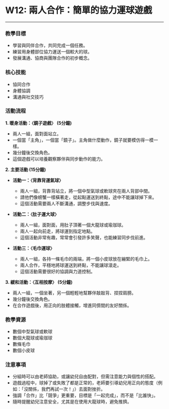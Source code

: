 # W12: 兩人合作：簡單的協力運球遊戲

---

### **教學目標**
*   學習與同伴合作，共同完成一個任務。
*   練習用身體部位協力運送一個較大的球。
*   發展溝通、協商與團隊合作的初步概念。

### **核心技能**
*   協同合作
*   身體協調
*   溝通與社交技巧

### **活動流程**

**1. 暖身活動：〈鏡子遊戲〉 (5分鐘)**
*   兩人一組，面對面站立。
*   一個當「主角」，一個當「鏡子」。主角做什麼動作，鏡子就要模仿得一模一樣。
*   幾分鐘後交換角色。
*   這個遊戲可以培養觀察夥伴與同步動作的能力。

**2. 主要活動 (15分鐘)**

*   **活動一：〈背靠背運氣球〉**
    *   兩人一組，背靠背站立，將一個中型氣球或軟球夾在兩人背部中間。
    *   請他們像螃蟹一樣橫著走，從起點運送到終點，途中不能讓球掉下來。
    *   這個活動需要兩人不斷溝通，調整步伐與速度。

*   **活動二：〈肚子運大球〉**
    *   兩人一組，面對面，用肚子頂著一個大龍球或瑜珈球。
    *   兩人一起向前走，將球運到指定地點。
    *   這個活動非常有趣，常常會引發許多笑聲，也能練習同步伐前進。

*   **活動三：〈毛巾運球〉**
    *   兩人一組，各持一條毛巾的兩端，將一個小皮球放在繃緊的毛巾上。
    *   兩人合作，平穩地將球運送到終點，不能讓球滾走。
    *   這個活動需要很好的協調與力道控制。

**3. 緩和活動：〈互相按摩〉 (5分鐘)**
*   兩人一組，一個坐著，另一個輕輕地幫夥伴敲敲背、捏捏肩膀。
*   幾分鐘後交換角色。
*   在合作遊戲後，用正向的肢體接觸，增進同儕間的友好關係。

### **教學資源**
*   數個中型氣球或軟球
*   數個大龍球或瑜珈球
*   數條毛巾
*   數個小皮球

### **注意事項**
*   分組時可以由老師協助，或讓幼兒自由配對，但需注意能力與個性的搭配。
*   遊戲過程中，球掉了或失敗了都是正常的，老師要引導幼兒用正向的態度（例如：「沒關係，我們再試一次！」）去面對挫折。
*   強調「合作」比「競爭」更重要，目標是「一起完成」，而不是「比誰快」。
*   隨時提醒幼兒注意安全，尤其是在使用大龍球時，避免推擠。